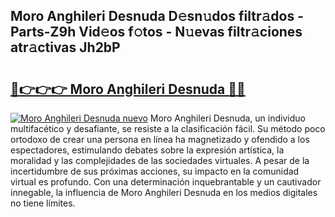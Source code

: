 ## Moro Anghileri Desnuda D𝚎sn𝚞dos filtr𝚊dos - Parts-Z9h Vid𝚎os f𝚘tos - N𝚞evas filtr𝚊ciones atr𝚊ctivas Jh2bP

# <h2><a href="http://mb9wmyi.tromn.icu/?c=Moro+Anghileri+Desnuda">🔗👉👉👉 Moro Anghileri Desnuda 🔗🔗</a></h2>

[![Moro Anghileri Desnuda nuevo](https://i.imgur.com/pEAQMta.gif)](http://mb9wmyi.tromn.icu/?c=Moro+Anghileri+Desnuda)
Moro Anghileri Desnuda, un individuo multifacético y desafiante, se resiste a la clasificación fácil. Su método poco ortodoxo de crear una persona en línea ha magnetizado y ofendido a los espectadores, estimulando debates sobre la expresión artística, la moralidad y las complejidades de las sociedades virtuales. A pesar de la incertidumbre de sus próximas acciones, su impacto en la comunidad virtual es profundo. Con una determinación inquebrantable y un cautivador innegable, la influencia de Moro Anghileri Desnuda en los medios digitales no tiene límites.
